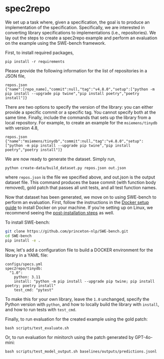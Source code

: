 # spec2repo

We set up a task where, given a specification, the goal is to produce an implementation of the specification.
Specifically, we are interested in converting library specifications to implementations (i.e., repositories).
We lay out the steps to create a spec2repo example and perform an evaluation on the example using the SWE-bench framework.

First, to install required packages,
```
pip install -r requirements
```

Please provide the following information for the list of repositories in a JSON file,
```
repos.json
{"name":[repo_name],"commit":null,"tag":"v4.8.0","setup":["python -m pip install --upgrade pip twine","pip install poetry","poetry install"]}
```
There are two options to specify the version of the library:
you can either provide a specific commit or a specific tag. You cannot specify both at the same time.
Finally, include the commands that sets up the library from a local repository.
For example, to create an example for the ``msiemens/tinydb`` with version 4.8, 
```
repos.json
{"name":"msiemens/tinydb","commit":null,"tag":"v4.8.0","setup":["python -m pip install --upgrade pip twine","pip install poetry","poetry install"]}
```

We are now ready to generate the dataset. Simply run,
```
python create-data/build_dataset.py repos.json out.json
```
where ``repos.json`` is the file we specified above, and out.json is the output dataset file.
This command produces the base commit (with function body removed), gold patch that passes all unit tests, and all test function names.

Now that dataset has been generated, we move on to using SWE-bench to perform an evaluation.
First, follow the instructions in the [Docker setup guide](https://docs.docker.com/engine/install/) to install Docker on your machine.
If you're setting up on Linux, we recommend seeing the [post-installation steps](https://docs.docker.com/engine/install/linux-postinstall/) as well.

To install SWE-bench:
```bash
git clone https://github.com/princeton-nlp/SWE-bench.git
cd SWE-bench
pip install -e .
```

Now, let's add a configuration file to build a DOCKER environment for the library in a YAML file:
```
configs/specs.yml
spec2repo/tinydb:
  "1.0":
    python: 3.11
    install: "python -m pip install --upgrade pip twine; pip install poetry; poetry install"
    test_cmd: "pytest"
```
To make this for your own library, leave the ``1.0`` unchanged, specify the Python version with ``python``, and how to locally build the library with ``install``, and how to run tests with ``test_cmd``.

Finally, to run evaluation for the created example using the gold patch:
```
bash scripts/test_evaluate.sh
```

Or, to run evaluation for minitorch using the patch generated by GPT-4o-mini:
```
bash scripts/test_model_output.sh baselines/outputs/predictions.jsonl
```
